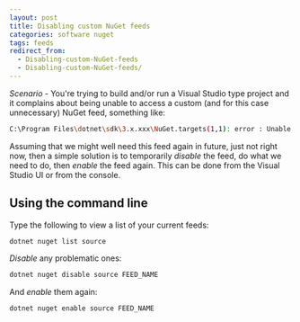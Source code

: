 ```yaml
---
layout: post
title: Disabling custom NuGet feeds
categories: software nuget
tags: feeds
redirect_from:
  - Disabling-custom-NuGet-feeds
  - Disabling-custom-NuGet-feeds/
---
```


_Scenario_ - You're trying to build and/or run a Visual Studio type project and it complains<!--more--> about being unable to access a custom (and for this case unnecessary) NuGet feed, something like:

```sh
C:\Program Files\dotnet\sdk\3.x.xxx\NuGet.targets(1,1): error : Unable to load the service index for source https://pkgs.dev.azure.com/somecompany/_packaging/project/nuget/v3/index.json. [C:\Users\user\AppData\Local\Temp\yo3lpsj5.fo2\restore.csproj]
```

Assuming that we might well need this feed again in future, just not right now, then a simple solution is to temporarily _disable_ the feed, do what we need to do, then _enable_ the feed again. This can be done from the Visual Studio UI or from the console.

## Using the command line

Type the following to view a list of your current feeds:

```sh
dotnet nuget list source
```

_Disable_ any problematic ones:

```sh
dotnet nuget disable source FEED_NAME
```

And _enable_ them again:

```sh
dotnet nuget enable source FEED_NAME
```
